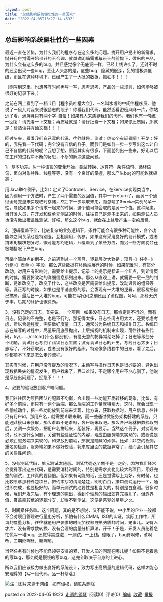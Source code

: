 ```yaml
---
layout: post
title: "总结影响系统健壮性的一些因素"
date: "2022-04-05T13:27:14.453Z"
---
```

总结影响系统健壮性的一些因素
--------------

最近一直在苦恼，为什么我们的程序存在这么多的问题。抛开用户提出的新需求，抛开用户觉得开始设计的不合理，就单说明确需求与设计的前提下，做出的产品，为什么会有这么多的bug，并且感觉像个无底洞一样，已经上线许久了，还时不时的还会出现一些bug，更让人头疼的是，这些bug，隐藏的很深，犯的错极其低级，而且在这种环境下，已经产生了一大批的数据，抓狂不！！！

（刚写到这里，也想等有时间再写一写，思考思考，产品的一些规则，如何能够被很好的记录下来。）

之前在网上看到了一档节目【程序员吐槽大会】，一名叫水彧的中间件程序员，他说了一段儿对我来说很励志的段子：你看我们代码，虽然近看密密麻麻一片，你站远了看，满屏幕只有两个字-自信！如果有人来质疑我们的代码，我们也有一句统一回复：请先看一下文档；再质疑就是：请仔细看一下文档；如果你还质疑，那就是：请熟读并背诵文档！！！

回过头来，看看我们自己写的代码，往往就是，测试：你这个有问题啊！开发：好的，我先看一下代码；完全没有自信的样子。而我们是如何一步一步写出这么让自己不自信的代码的呢？我想了想，原因其实有很多，下面就列出一些来，好让以后在工作的过程中不断的反思，不断的解决这些问题。

1，基本功差。从一种语言的变量开始、类型转换、运算符、条件语句、循环语句、面向对象特性、线程等等，没有一个良好的掌握，那么产生bug的可能性就极高；

用Java举个例子，比如：定义了Controller、Service，在Service实现类当中，因为调用一个方法时，产生了两个需要的返回值，其中一个return了，而另一个通过全局变量来实现临时存储，然后下一步读取来用，而忽略了Service实例的单一性，导致如果多个请求一起来的时候，这个值可能会取的是另一个值。这种隐患，当开发人员，在开发和做单元测试的时候，往往自己是测不出来的，如果测试人员也没有做出覆盖性测试，好吧，那么这个bug，就会在上线后产生一定的后果。

2，逻辑覆盖不全，比较复杂的业务逻辑下，条件可能会有很多种可能性，各个功能块之间关系也是特别强，互相调用，传参。如果没有采用良好的设计模式，或者清晰的模块划分时，很可能写的逻辑，只覆盖到了某些方面，而另一些方面就会在极端情况下产生bug。

再举个简单点的例子，之前遇到过一个项目，逻辑层次大致是：项目=》任务=》分组=》表单=》字段，那么这些数据在移动端展示的时候，如果配置时，有部分改动，对用户有影响时，需要给出提示，记录上的提示是标识一个红点，到详情页的时候，需要把改动的详细信息都列出来。那么从直观上讲，就需要一层一层的判断，是谁改变了，改变了什么，这些改变是否需要给出提示，改动语言的组织等等。真正写的时候，如果也是平铺直叙的写，会发现有一大堆的逻辑，很容易把自己搞晕，最后出一大堆的bug。可能在写代码之前还画了流程图，呵呵，那也无济于事，后期的维护也很费劲。

3，没有充足的日志。首先说，一个项目，如果没有日志，那肯定是不行的，而有日志，记录的不完整，也是不行的，那记得太多，日志空间占用太大，还要考虑考虑，所以合适程度，需要做好度量。日志，通常分为系统日志和操作日志。系统日志在编写的过程中，尽量采用底层抛出，上层捕捉的机制来实现，而往往有些代码，try{……}catch(){什么都没有}，有意无意的把异常给吃掉了；日志等级划分不明确，调试日志写到了错误日志里面；没有调试日志的开关，写的日志太多；日志写了，不好获取到，或者没有很好的组织，特别像多线程中的日志，看了之后，你都顺不下来是怎么走的流程。

其实有时候，在用户没有提及的情况下，主动写写操作日志也是很必要的，避免出现数据丢失的情况发生，用户找来了，百口难辩，不定哪个用户不小心删了，他说是系统出问题了，捉急不！！！

4，必要的验证放到客户端问题。

我们往往因为项目团队的配置不均衡，会出现一些功能开发转移的现象，比如，有好多个前端，而只有一两个后端，那么后端的工作量就特别大，这时，就会出现一些偷机动作，把一些功能放到前端来实现，比方说，获取数据时，用户信息，往往只有用户id，那用户名，就需要关联来取，而一些通过微服务架构搭建的系统，只能通过接口来获取，那么谁取不是谁呀，客户端来取吧。那么客户端就把数据取到后，又调一次服务，把用户名拼起来，组装好，再显示。当然这个例子，对实现来说，也不是什么问题，关键有些验证性的内容，理应由服务端来实现的，或者说是必须由服务端来实现的，如果放到前端，那就是隐藏的炸弹。比如：非空的检测，重名的检测，服务端如果不做好校验，将来库里面的数据异常了，继而会引起其它的关联性问题。

5，没有测试代码，单元测试太随意。测试代码这个倒不是一定的，因为我们经常会觉得写出这些代码，是需要消耗时间的，特别是需求变化比较大的项目，写好完整的测试，工作真的要翻倍。但如果有可能的话，还是觉得写上为好，有时候，也比较羡慕那种外包项目，把约束写的清清楚楚，明明白白，接口测试运行一下，通过即完成，也是极好的。而单元测试的必要性是相当大的，特别是白盒测。很多时候，我们开发完后，有个理想的输出，得到个理想的输出就算完事儿了，但边界值，覆盖率较低的逻辑分支，却得不到测试，这便是恶梦的星星之火。

5，时间紧任务重。这个问题，真的是不想说，又不能不说。中小型的企业一般都不会对项目管理进行量化分析，那怕有什么CMMI，ISO的认证，实际工作中，所谓的度量分析，往往就是用户要求的时间加权领导拍脑袋的时间，完事儿。没有人才库、没有需求数转换、没有合理的度量分析算法，开干！于是，开发人员先着急忙慌写一堆bug，还觉得美滋滋，一测试，一上线，傻眼了，bug修啊修，改啊改，工期延啊延，超啊超。

当然任务有时候也不能怪领导安排的紧，开发人员的问题在哪儿呢？如果不是着急的写bug，那么就是慢慢的写bug，这完全取决于自身的上进心。

所以我们应该极力做出良好的系统设计，致力写出高质量的逻辑代码，这样才能心安理得的【写一段代码，品一杯茶茗】

![](https://img2022.cnblogs.com/blog/803977/202204/803977-20220405191753976-403806696.png)注：图片来源于网络，如有侵权，请联系删除

posted on 2022-04-05 19:23  [走调的钢琴](https://www.cnblogs.com/zoudiaogangqin/)  阅读(0)  评论(0)  [编辑](https://i.cnblogs.com/EditPosts.aspx?postid=16103545)  [收藏](javascript:void(0))  [举报](javascript:void(0))